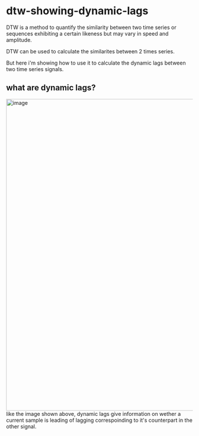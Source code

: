 # dtw-showing-dynamic-lags
DTW is a method to quantify the similarity between two time series or sequences exhibiting a certain likeness but may vary in speed and amplitude. 

DTW can be used to calculate the similarites between 2 times series.

But here i'm showing how to use it to calculate the dynamic lags between two time series signals.
 ## what are dynamic lags?
 
<img width="842" alt="image" src="https://github.com/hashim-vgr/dtw-showing-dynamic-lags/assets/90979621/b3a56f5c-e114-4a4c-9148-af851cae5327">
<br>
like the image shown above, dynamic lags give information on wether a current sample is leading of lagging correspoinding to it's counterpart in the other signal.
